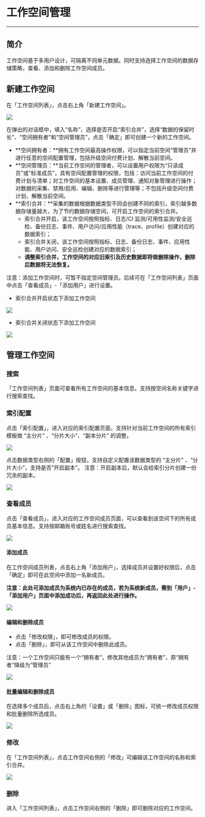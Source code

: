 # 工作空间管理
---

## 简介

工作空间基于多用户设计，可隔离不同单元数据。同时支持选择工作空间的数据存储策略，查看、添加和删除工作空间成员。

## 新建工作空间

在「工作空间列表」，点击右上角「新建工作空间」。

![](img/16.deployment_1.png)

在弹出的对话框中，填入“名称”，选择是否开启“索引合并”，选择“数据的保留时长”、“空间拥有者”和“空间管理员”，点击「确定」即可创建一个新的工作空间。

- **空间拥有者：**拥有工作空间最高操作权限，可以指定当前空间“管理员”并进行任意的空间配置管理，包括升级空间付费计划、解散当前空间。
- **空间管理员：**当前工作空间的管理者，可以设置用户权限为“只读成员”或“标准成员”，具有空间配置管理的权限，包括：访问当前工作空间的付费计划与清单；对工作空间的基本设置、成员管理、通知对象管理进行操作；对数据的采集、禁用/启用、编辑、删除等进行管理等；不包括升级空间付费计划、解散当前空间。
- **索引合并：**采集的数据根据数据类型不同会创建不同的索引，索引越多数据存储量越大，为了节约数据存储空间，可开启工作空间的索引合并。
   - 索引合并开启，该工作空间按照指标、日志/CI 监测/可用性监测/安全巡检、备份日志、事件、用户访问/应用性能（trace、profile）创建对应的数据索引；
   - 索引合并关闭，该工作空间按照指标、日志、备份日志、事件、应用性能、用户访问、安全巡检创建对应的数据索引；
   - **调整索引合并，工作空间的对应旧索引及历史数据即将做删除操作，删除后数据将无法恢复。**

注意：添加工作空间时，可暂不指定空间管理员。后续可在「工作空间列表」页面中点击「查看成员」-「添加用户」进行设置。

- 索引合并开启状态下添加工作空间

![](img/16.deployment_2.png)

- 索引合并关闭状态下添加工作空间

![](img/16.deployment_3.png)

## 管理工作空间

### 搜索

「工作空间列表」页面可查看所有工作空间的基本信息。支持按空间名称关键字进行搜索查找。

### 索引配置

点击「索引配置」，进入对应的索引配置页面，支持针对当前工作空间的所有索引模板做 “主分片” 、“分片大小”、“副本分片” 的调整。

![](img/16.deployment_4.png)

点击数据类型右侧的「配置」按钮，支持自定义配置该数据类型的 “主分片” 、“分片大小”，支持是否“开启副本”。 
注意：开启副本后，默认会给索引分片创建一份冗余的副本。

![](img/16.deployment_5.png)

### 查看成员

点击「查看成员」，进入对应的工作空间成员页面，可以查看到该空间下的所有成员基本信息。支持按邮箱账号或姓名进行搜索查找。

![](img/16.deployment_6.png)

#### 添加成员

在工作空间成员列表，点击右上角「添加用户」，选择成员并设置好权限后，点击「确定」即可在此空间中添加一名新成员。

**注意：此处可添加成员为系统内已存在的成员，若为系统新成员，需到「用户」-「添加用户」页面中添加成功后，再返回此处进行操作。**

![](img/16.deployment_7.png)


#### 编辑和删除成员

-  点击「修改权限」，即可修改成员的权限。 
-  点击「删除」，即可从该工作空间中删除此成员。

注意：一个工作空间只能有一个“拥有者”，修改其他成员为“拥有者”，原“拥有者”降级为“管理员”

![](img/16.deployment_8.png)

#### 批量编辑和删除成员

在选择多个成员后，点击右上角的「设置」或「删除」图标，可统一修改成员权限和批量删除所选成员。

![](img/16.deployment_9.png)

### 修改

在「工作空间列表」，点击工作空间右侧的「修改」可编辑该工作空间的名称和索引合并。

![](img/16.deployment_10.png)
### 删除

进入「工作空间列表」，点击工作空间右侧的「删除」即可删除对应的工作空间。


